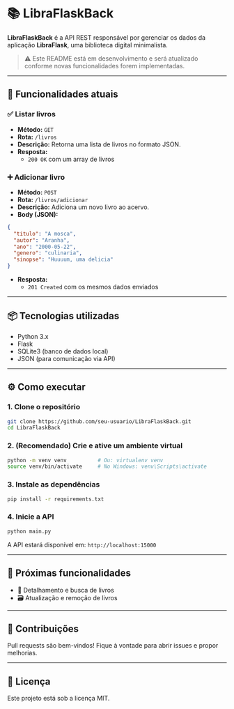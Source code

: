 # 📚 LibraFlaskBack

**LibraFlaskBack** é a API REST responsável por gerenciar os dados da aplicação **LibraFlask**, uma biblioteca digital minimalista.

> ⚠️ Este README está em desenvolvimento e será atualizado conforme novas funcionalidades forem implementadas.

---

## 🚀 Funcionalidades atuais

### ✅ Listar livros
- **Método:** `GET`
- **Rota:** `/livros`
- **Descrição:** Retorna uma lista de livros no formato JSON.
- **Resposta:**
  - `200 OK` com um array de livros

### ➕ Adicionar livro
- **Método:** `POST`
- **Rota:** `/livros/adicionar`
- **Descrição:** Adiciona um novo livro ao acervo.
- **Body (JSON):**
```json
{
  "titulo": "A mosca",
  "autor": "Aranha",
  "ano": "2000-05-22",
  "genero": "culinaria",
  "sinopse": "Huuuum, uma delicia"
}
```
- **Resposta:**
  - `201 Created` com os mesmos dados enviados

---

## 📦 Tecnologias utilizadas
- Python 3.x
- Flask
- SQLite3 (banco de dados local)
- JSON (para comunicação via API)

---

## ⚙️ Como executar

### 1. Clone o repositório
```bash
git clone https://github.com/seu-usuario/LibraFlaskBack.git
cd LibraFlaskBack
```

### 2. (Recomendado) Crie e ative um ambiente virtual
```bash
python -m venv venv          # Ou: virtualenv venv
source venv/bin/activate     # No Windows: venv\Scripts\activate
```

### 3. Instale as dependências
```bash
pip install -r requirements.txt
```

### 4. Inicie a API
```bash
python main.py
```

A API estará disponível em: `http://localhost:15000`

---

## 📌 Próximas funcionalidades
- 📖 Detalhamento e busca de livros
- 🗃️ Atualização e remoção de livros

---

## 🤝 Contribuições
Pull requests são bem-vindos! Fique à vontade para abrir issues e propor melhorias.

---

## 📄 Licença
Este projeto está sob a licença MIT.
